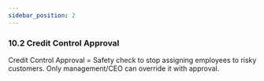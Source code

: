 ```yaml
---
sidebar_position: 2
---
```


### 10.2 Credit Control Approval

Credit Control Approval = Safety check to stop assigning employees to risky customers. Only management/CEO can override it with approval.